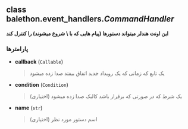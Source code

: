 ## class balethon.event_handlers.*CommandHandler*

**این اونت هندلر میتواند دستورها (پیام هایی که با \ شروع میشوند) را کنترل کند**

### پارامترها

- **callback** (`Callable`)
    > یک تابع که زمانی که یک رویداد جدید اتفاق بیفتد صدا زده میشود

- **condition** (`Condition`)
    >  یک شرط که در صورتی که برقرار باشد کالبک صدا زده میشود (اختیاری)

- **name** (`str`)
    > اسم دستور مورد نظر (اختیاری)
